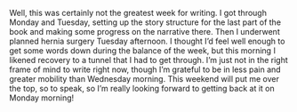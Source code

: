 Well, this was certainly not the greatest week for writing. I got through Monday and Tuesday, setting up the story structure for the last part of the book and making some progress on the narrative there. Then I underwent planned hernia surgery Tuesday afternoon. I thought I’d feel well enough to get some words down during the balance of the week, but this morning I likened recovery to a tunnel that I had to get through. I’m just not in the right frame of mind to write right now, though I’m grateful to be in less pain and greater mobility than Wednesday morning. This weekend will put me over the top, so to speak, so I’m really looking forward to getting back at it on Monday morning!